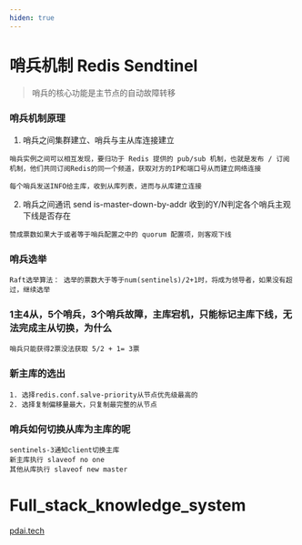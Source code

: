 ```yaml
---
hiden: true
---
```

# 哨兵机制 Redis Sendtinel

> 哨兵的核心功能是主节点的自动故障转移

### 哨兵机制原理

1. 哨兵之间集群建立、哨兵与主从库连接建立

```
哨兵实例之间可以相互发现，要归功于 Redis 提供的 pub/sub 机制，也就是发布 / 订阅机制，他们共同订阅Redis的同一个频道，获取对方的IP和端口号从而建立网络连接

每个哨兵发送INFO给主库，收到从库列表，进而与从库建立连接
```

2. 哨兵之间通讯 send is-master-down-by-addr 收到的Y/N判定各个哨兵主观下线是否存在

```
赞成票数如果大于或者等于哨兵配置之中的 quorum 配置项，则客观下线
```

### 哨兵选举

```
Raft选举算法： 选举的票数大于等于num(sentinels)/2+1时，将成为领导者，如果没有超过，继续选举
```

### 1主4从，5个哨兵，3个哨兵故障，主库宕机，只能标记主库下线，无法完成主从切换，为什么
```
哨兵只能获得2票没法获取 5/2 + 1= 3票
```


### 新主库的选出
```
1. 选择redis.conf.salve-priority从节点优先级最高的
2. 选择复制偏移量最大，只复制最完整的从节点
```

### 哨兵如何切换从库为主库的呢
```
sentinels-3通知client切换主库
新主库执行 slaveof no one
其他从库执行 slaveof new master
```

# Full_stack_knowledge_system

[pdai.tech](https://pdai.tech/)
